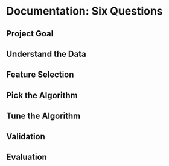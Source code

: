 # Documentation: Six Questions

## Project Goal
## Understand the Data
## Feature Selection
## Pick the Algorithm
## Tune the Algorithm
## Validation
## Evaluation

